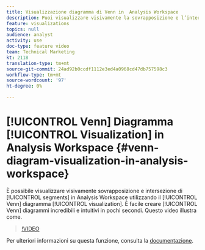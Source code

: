 ```yaml
---
title: Visualizzazione diagramma di Venn in  Analysis Workspace
description: Puoi visualizzare visivamente la sovrapposizione e l’intersezione di segmenti in  Analysis Workspace utilizzando la visualizzazione diagramma di Venn. È facile creare diagrammi Venn incredibili e intuitivi in pochi secondi. Questo video illustra come.
feature: visualizations
topics: null
audience: analyst
activity: use
doc-type: feature video
team: Technical Marketing
kt: 2118
translation-type: tm+mt
source-git-commit: 24ad92b0ccdf1112e3ed4a0968cd47db757598c3
workflow-type: tm+mt
source-wordcount: '97'
ht-degree: 0%

---
```



# [!UICONTROL Venn] Diagramma [!UICONTROL Visualization] in  Analysis Workspace {#venn-diagram-visualization-in-analysis-workspace}

È possibile visualizzare visivamente sovrapposizione e intersezione di [!UICONTROL segments] in  Analysis Workspace utilizzando il [!UICONTROL Venn] diagramma [!UICONTROL visualization]. È facile creare [!UICONTROL Venn] diagrammi incredibili e intuitivi in pochi secondi. Questo video illustra come.

>[!VIDEO](https://video.tv.adobe.com/v/23987/?quality=12)

Per ulteriori informazioni su questa funzione, consulta la [documentazione](https://marketing.adobe.com/resources/help/en_US/analytics/analysis-workspace/venn.html).
